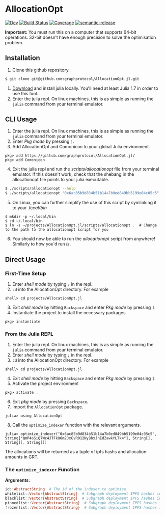 # AllocationOpt

[![Dev](https://img.shields.io/badge/docs-dev-blue.svg)](https://graphprotocol.github.io/AllocationOpt.jl/dev)
[![Build Status](https://github.com/graphprotocol/AllocationOpt.jl/actions/workflows/CI.yml/badge.svg?branch=)](https://github.com/graphprotocol/AllocationOpt.jl/actions/workflows/CI.yml?query=branch%3A)
[![Coverage](https://codecov.io/gh/graphprotocol/AllocationOpt.jl/branch/main/graph/badge.svg)](https://codecov.io/gh/graphprotocol/AllocationOpt.jl)
[![semantic-release](https://img.shields.io/badge/%20%20%F0%9F%93%A6%F0%9F%9A%80-semantic--release-e10079.svg)](https://github.com/semantic-release/semantic-release)

**Important:** You must run this on a computer that supports 64-bit operations. 32-bit doesn't have enough precision to solve the optimisation problem.

## Installation

1. Clone this github repository.

```bash
$ git clone git@github.com:graphprotocol/AllocationOpt.jl.git
```

1. [Download](https://julialang.org/downloads/) and install julia locally. You'll need at least Julia 1.7 in order to use this tool.
2. Enter the julia repl. On linux machines, this is as simple as running the `julia` command from your terminal emulator.

## CLI Usage

1. Enter the julia repl. On linux machines, this is as simple as running the `julia` command from your terminal emulator.
2. Enter *Pkg mode* by pressing `]`.
3. Add AllocationOpt and Comonicon to your global Julia environment.

```julia-repl
pkg> add https://github.com/graphprotocol/AllocationOpt.jl/
pkg> add Comonicon
```

4. Exit the julia repl and run the *scripts/allocationopt* file from your terminal emulator.
If this doesn't work, check that the shebang in the allocationopt file points to your julia executable.

```bash
$ ./scripts/allocationopt --help
$ ./scripts/allocationopt "0x6ac85b9d834b51b14a7b0ed849bb5199e04c05c5" test/example.csv 0.0 0.0 1
```

5. On Linux, you can further simplify the use of this script by symlinking it to your *.local/bin*

```
$ mkdir -p ~/.local/bin
$ cd ~/.local/bin
$ ln -s ~/projects/AllocationOpt.jl/scripts/allocationopt .  # Change to the path to the allocationopt script for you
```

6. You should now be able to run the *allocationopt* script from anywhere! Similarly to how you'd run *ls*.

## Direct Usage

### First-Time Setup

1. Enter *shell mode* by typing `;` in the repl.
2. `cd` into the AllocationOpt directory. For example

```julia-repl
shell> cd projects/AllocationOpt.jl
```

3. Exit *shell mode* by hitting `Backspace` and enter *Pkg mode* by pressing `]`.
4. Instantiate the project to install the necessary packages

```julia-repl
pkg> instantiate
```

### From the Julia REPL

1. Enter the julia repl. On linux machines, this is as simple as running the `julia` command from your terminal emulator.
2. Enter *shell mode* by typing `;` in the repl.
3. `cd` into the AllocationOpt directory. For example

```julia-repl
shell> cd projects/AllocationOpt.jl
```

4. Exit *shell mode* by hitting `Backspace` and enter *Pkg mode* by pressing `]`.
5. Activate the project environment

```julia-repl
pkg> activate .
```

6. Exit *pkg mode* by pressing `Backspace`.
7. Import the `AllocationOpt` package.
```julia-repl
julia> using AllocationOpt
```
8. Call the `optimize_indexer` function with the relevant arguments.
```julia-repl
julia> optimize_indexer("0x6ac85b9d834b51b14a7b0ed849bb5199e04c05c5", String["QmP4oSiQ7Wc4JTFk86m2JxGvR912NyBbxJnEdZawkYLTk4"], String[], String[], String[])
```
The allocations will be returned as a tuple of ipfs hashs and allocation amounts in GRT.

### The `optimize_indexer` Function

**Arguments:**
```julia
id::AbstractString  # The id of the indexer to optimise.
whitelist::Vector{AbstractString}  # Subgraph deployment IPFS hashes included in this list will be considered for, but not guaranteed allocation.
blacklist::Vector{AbstractString}  # Subgraph deployment IPFS hashes included in this list will not be considered, and will be suggested to close if there's an existing allocation.
pinnedlist::Vector{AbstractString}  # Subgraph deployment IPFS hashes included in this list will be guaranteed allocation. Currently unsupported.
frozenlist::Vector{AbstractString}  # Subgraph deployment IPFS hashes included in this list will not be considered during optimisation. Any allocations you have on these subgraphs deployments will remain.
```
